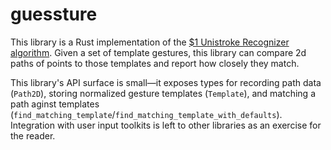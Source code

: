 # guessture

This library is a Rust implementation of the [$1 Unistroke Recognizer algorithm](https://depts.washington.edu/acelab/proj/dollar/index.html). Given a set of template gestures, this library can compare
2d paths of points to those templates and report how closely they match.

This library's API surface is small—it exposes types for recording path data (`Path2D`), storing
normalized gesture templates (`Template`), and matching a path aginst templates (`find_matching_template`/`find_matching_template_with_defaults`). Integration with user input toolkits is left to
other libraries as an exercise for the reader.
